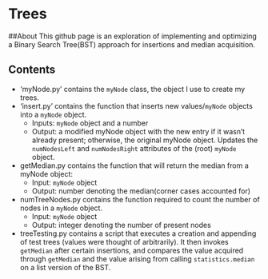 # Trees
##About
This github page is an exploration of implementing and optimizing a Binary Search Tree(BST) approach for insertions and median acquisition.
## Contents
- ‘myNode.py’ contains the `myNode` class, the object I use to create my trees.
- ‘insert.py’ contains the function that inserts new values/`myNode` objects into a `myNode` object.
   - Inputs: `myNode` object and a number
   - Output:  a modified myNode object with the new entry if it wasn’t already present; otherwise, the original myNode object. Updates the `numNodesLeft` and `numNodesRight` attributes of the (root) `myNode` object.
- getMedian.py contains the function that will return the median from a myNode object:
  - Input: `myNode` object
  - Output: number denoting the median(corner cases accounted for)
- numTreeNodes.py contains the function required to count the number of nodes in a `myNode` object.
  - Input: `myNode` object
  - Output:  integer denoting the number of present nodes
- treeTesting.py contains a script that executes a creation and appending of test trees (values were thought of arbitrarily). It then invokes `getMedian` after certain insertions, and compares the value acquired through `getMedian` and the value arising from calling `statistics.median` on a list version of the BST.